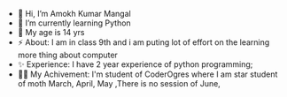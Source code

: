 - 👋 Hi, I’m Amokh Kumar Mangal
- 🌱 I’m currently learning Python
- 💞 My age is 14 yrs
- ⚡ About: I am in class 9th and i am puting lot of effort on the learning more thing about computer
- ✨ Experience: I have 2 year experience of python programming;
- 🐱‍👤 My Achivement: I'm student of CoderOgres where I am star student of moth March, April, May ,There is no session of June,
   
